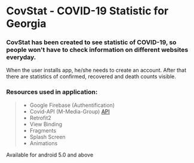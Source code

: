 # CovStat - COVID-19 Statistic for Georgia

### CovStat has been created to see statistic of COVID-19, so people won't have to check information on different websites everyday.

When the user installs app, he/she needs to create an account. After that there are statistics of confirmed, recovered and death counts visible.

### Resources used in application:
> * Google Firebase (Authentification)
> * Covid-API (M-Media-Group) [API](https://github.com/M-Media-Group/Covid-19-API)
> * Retrofit2
> * View Binding
> * Fragments
> * Splash Screen
> * Animations

Available for android 5.0 and above
